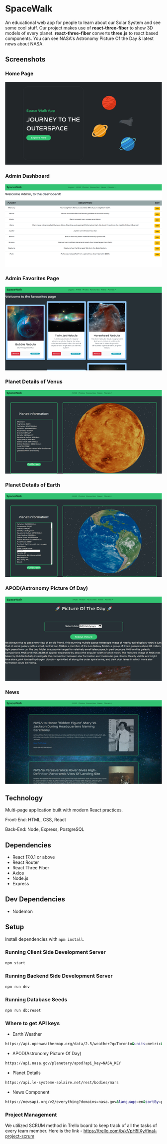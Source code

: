 # SpaceWalk

An educational web app for people to learn about our Solar System and see some cool stuff.
Our project makes use of **react-three-fiber** to show 3D models of every planet. **react-three-fiber** converts **three.js** to react based components. You can see NASA's Astronomy Picture Of the Day & latest news about NASA.

## Screenshots

### Home Page
!["Screenshot of Home Page"](https://github.com/ngunner15/SpaceWalk/blob/master/client/docs/screenshots/spacewalk_home_page.png?raw=true)

### Admin Dashboard
!["Screenshot of Admin Dashboard"](https://github.com/ngunner15/SpaceWalk/blob/master/client/docs/screenshots/spacewalk_admin_dashboard.png?raw=true)

### Admin Favorites Page
!["Screenshot of Admin Favorites Page"](https://github.com/ngunner15/SpaceWalk/blob/master/client/docs/screenshots/spacewalk_admin_fav_page.png?raw=true)

### Planet Details of Venus
!["Screenshot of Venus"](https://github.com/ngunner15/SpaceWalk/blob/master/client/docs/screenshots/spacewalk_venus.png?raw=true)

### Planet Details of Earth
!["Screenshot of Earth"](https://github.com/ngunner15/SpaceWalk/blob/master/client/docs/screenshots/spacewalk_earth.png?raw=true)

### APOD(Astronomy Picture Of Day)
!["Screenshot of Astronomy Picture Of Day"](https://github.com/ngunner15/SpaceWalk/blob/master/client/docs/screenshots/spacewalk_apod.png?raw=true)

### News
!["Screenshot of News"](https://github.com/ngunner15/SpaceWalk/blob/master/client/docs/screenshots/spacewalk_news.png?raw=true)

## Technology

Multi-page application built with modern React practices.

Front-End: HTML, CSS, React

Back-End: Node, Express, PostgreSQL

## Dependencies

- React 17.0.1 or above
- React Router
- React Three Fiber
- Axios
- Node.js
- Express

## Dev Dependencies

- Nodemon

## Setup

Install dependencies with `npm install`.

### Running Client Side Development Server

```sh
npm start
```

### Running Backend Side Development Server

```sh
npm run dev
```

### Running Database Seeds

```sh
npm run db:reset
```
### Where to get API keys

- Earth Weather
```sh
https://api.openweathermap.org/data/2.5/weather?q=Toronto&units=metric&APPID=EARTH_KEY
```

- APOD(Astronomy Picture Of Day)
```sh
https://api.nasa.gov/planetary/apod?api_key=NASA_KEY
```

- Planet Details
```sh
https://api.le-systeme-solaire.net/rest/bodies/mars
```

- News Component
```sh
https://newsapi.org/v2/everything?domains=nasa.gov&language=en&sortBy=publishedAt&apiKey=NEWS_KEY
```

### Project Management

We utilized SCRUM method in Trello board to keep track of all the tasks of every team member.
Here is the link - https://trello.com/b/kVpH5lXy/final-project-scrum
